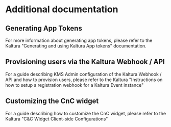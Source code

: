 # Additional documentation

## Generating App Tokens

For more information about generating app tokens, please refer to the Kaltura "Generating and using Kaltura App tokens" documentation.

## Provisioning users via the Kaltura Webhook / API

For a guide describing KMS Admin configuration of the Kaltura Webhook / API and how to provision users, please refer to the Kaltura "Instructions on how to setup a registration webhook for a Kaltura Event instance"

## Customizing the CnC widget

For a guide describing how to customize the CnC widget, please refer to the Kaltura "C&C Widget Client-side Configurations"

